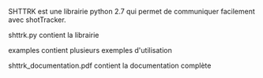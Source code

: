 SHTTRK est une librairie python 2.7 qui permet de communiquer facilement avec shotTracker.

shttrk.py contient la librairie

examples contient plusieurs exemples d'utilisation

shttrk_documentation.pdf contient la documentation complète
